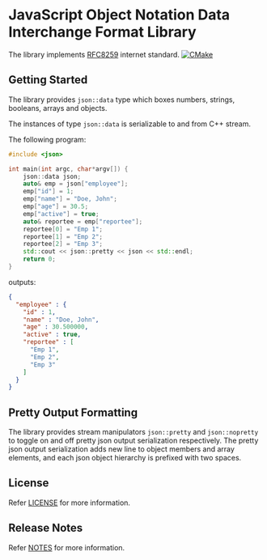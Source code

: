 # JavaScript Object Notation Data Interchange Format Library
The library implements [RFC8259](https://datatracker.ietf.org/doc/html/rfc8259) internet standard.
[![CMake](https://github.com/rajeshwarraja/json/actions/workflows/cmake.yml/badge.svg)](https://github.com/rajeshwarraja/json/actions/workflows/cmake.yml)

## Getting Started
The library provides `json::data` type which boxes numbers, strings, booleans, arrays and objects.

The instances of type `json::data` is serializable to and from C++ stream.

The following program:
``` c++ 
#include <json>

int main(int argc, char*argv[]) {
    json::data json;
    auto& emp = json["employee"];
    emp["id"] = 1;
    emp["name"] = "Doe, John";
    emp["age"] = 30.5;
    emp["active"] = true;
    auto& reportee = emp["reportee"];
    reportee[0] = "Emp 1";
    reportee[1] = "Emp 2";
    reportee[2] = "Emp 3";
    std::cout << json::pretty << json << std::endl;
    return 0;
}
```
outputs:
``` json
{
  "employee" : {
    "id" : 1,
    "name" : "Doe, John",
    "age" : 30.500000,
    "active" : true,
    "reportee" : [
      "Emp 1",
      "Emp 2",
      "Emp 3"
    ]
  }
}
```

## Pretty Output Formatting
The library provides stream manipulators `json::pretty` and `json::nopretty` to toggle on and off pretty json output serialization respectively. The pretty json output serialization adds new line to object members and array elements, and each json object hierarchy is prefixed with two spaces.

## License
Refer [LICENSE](./LICENSE.md) for more information.

## Release Notes
Refer [NOTES](./doc/release_notes.md) for more information.